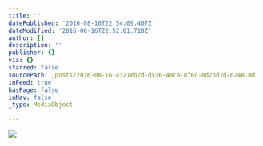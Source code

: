 ```yaml
---
title: ''
datePublished: '2016-08-16T22:54:09.407Z'
dateModified: '2016-08-16T22:52:01.718Z'
author: []
description: ''
publisher: {}
via: {}
starred: false
sourcePath: _posts/2016-08-16-4321eb7d-d536-48ca-8f6c-8d2bd2d76248.md
inFeed: true
hasPage: false
inNav: false
_type: MediaObject

---
```

![](https://the-grid-user-content.s3-us-west-2.amazonaws.com/b1733898-f852-472d-8143-18bd3972d57b.jpg)